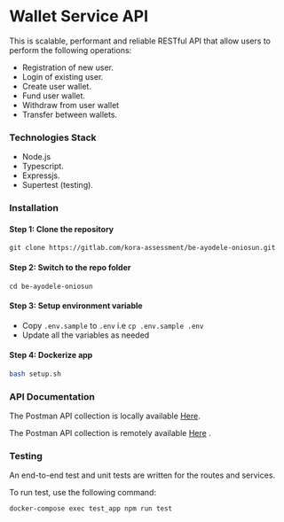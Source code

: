 # Wallet Service API

This is scalable, performant and reliable RESTful API that allow users to perform the following operations:

* Registration of new user.
* Login of existing user.
* Create user wallet.
* Fund user wallet.
* Withdraw from user wallet
* Transfer between wallets.

### Technologies Stack

* Node.js
* Typescript.
* Expressjs.
* Supertest (testing).

### Installation

#### Step 1: Clone the repository

```shell
git clone https://gitlab.com/kora-assessment/be-ayodele-oniosun.git
```

#### Step 2: Switch to the repo folder

```shell
cd be-ayodele-oniosun
```

#### Step 3: Setup environment variable

- Copy `.env.sample` to `.env` i.e `cp .env.sample .env`
- Update all the variables as needed

#### Step 4: Dockerize app

```bash
bash setup.sh
```

### API Documentation

The Postman API collection is locally available [Here](./docs/postman_collection.json). <br/>

The Postman API collection is remotely
available [Here](https://documenter.getpostman.com/view/18037473/2sA3kVk1gB#6bd08934-0dc7-4775-a9d8-546295e58e51)
. <br/>

### Testing

An end-to-end test and unit tests are written for the routes and services. <br/>

To run test, use the following command:

```bash
docker-compose exec test_app npm run test
```
